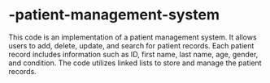 # -patient-management-system
This code is an implementation of a patient management system. It allows users to add, delete, update, and search for patient records. Each patient record includes information such as ID, first name, last name, age, gender, and condition. The code utilizes linked lists to store and manage the patient records.

